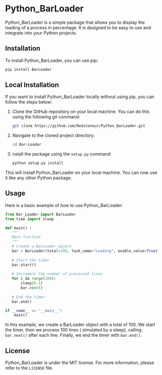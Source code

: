 # Python_BarLoader

Python_BarLoader is a simple package that allows you to display the loading of a process in percentage. It is designed
to be easy to use and integrate into your Python projects.

## Installation

To install Python_BarLoader, you can use pip:

```bash
pip install BarLoader
```

## Local Installation

If you want to install Python_BarLoader locally without using pip, you can follow the steps below:

1. Clone the GitHub repository on your local machine. You can do this using the following git command:
    ```bash
    git clone https://github.com/Redstoneur/Python_BarLoader.git
    ```
2. Navigate to the cloned project directory:
    ```bash
    cd Bar-Loader
    ```
3. nstall the package using the `setup.py` command:
    ```bash
    python setup.py install
    ```

This will install Python_BarLoader on your local machine. You can now use it like any other Python package.

## Usage

Here is a basic example of how to use Python_BarLoader:

```python
from Bar_Loader import BarLoader
from time import sleep

def main() :
   """
   Main function
   """
   # Create a BarLoader object
   bar = BarLoader(total=100, task_name="Loading", enable_value=True)
   
   # Start the timer
   bar.start()
   
   # Increment the number of processed lines
   for i in range(100):
       sleep(0.1)
       bar.next()
   
   # End the timer
   bar.end()

if __name__ == "__main__":
    main()
```

In this example, we create a BarLoader object with a total of 100. We start the timer, then we process 100 lines (
simulated by a sleep), calling `bar.next()` after each line. Finally, we end the timer with `bar.end()`.

## License

Python_BarLoader is under the MIT license. For more information, please refer to the `LICENSE` file.